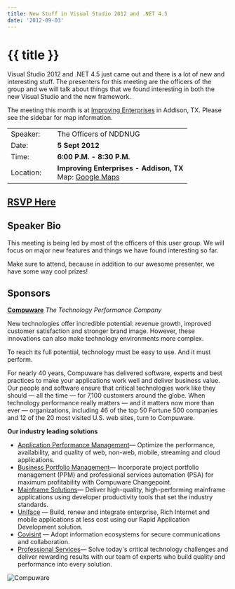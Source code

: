 ```yaml
---
title: New Stuff in Visual Studio 2012 and .NET 4.5
date: '2012-09-03'
---
```

# {{ title }}

Visual Studio 2012 and .NET 4.5 just came out and there is a lot of new and interesting stuff. The presenters for this meeting are the officers of the group and we will talk about things that we found interesting in both the new Visual Studio and the new framework.

The meeting this month is at [Improving Enterprises](http://www.improvingenterprises.con "Improving Enterprises") in Addison, TX. Please see the sidebar for map information.

<table><tbody><tr><td>Speaker:</td><td>&nbsp;</td><td>The Officers of NDDNUG</td></tr><tr><td>Date:</td><td>&nbsp;</td><td><b>5 Sept 2012</b></td></tr><tr><td>Time:</td><td>&nbsp;</td><td><b>6:00 P.M. - 8:30 P.M.</b></td></tr><tr><td>Location:</td><td>&nbsp;</td><td><b>Improving Enterprises - Addison, TX</b><br>Map: <a href="http://maps.google.com/maps?f=q&amp;source=embed&amp;hl=en&amp;geocode=&amp;q=16633+Dallas+Pkwy+%23100,+Addison,+TX+75001&amp;aq=0&amp;sll=32.976856,-96.827008&amp;sspn=0.006498,0.009999&amp;ie=UTF8&amp;hq=&amp;hnear=16633+Dallas+Pkwy,+Addison,+Dallas,+Texas+75001&amp;t=h&amp;ll=32.976856,-96.827008&amp;spn=0.048962,0.090895&amp;z=14&amp;iwloc=A">Google Maps</a></td></tr></tbody></table>

## [RSVP Here](http://newstuffinvs2012.eventbrite.com/)

## Speaker Bio

This meeting is being led by most of the officers of this user group. We will focus on major new features and things we have found interesting so far.

Make sure to attend, because in addition to our awesome presenter, we have some way cool prizes!

## Sponsors

**[Compuware](http://www.compuware.com)** _The Technology Performance Company_

New technologies offer incredible potential: revenue growth, improved customer satisfaction and stronger brand image. However, these innovations can also make technology environments more complex.

To reach its full potential, technology must be easy to use. And it must perform.

For nearly 40 years, Compuware has delivered software, experts and best practices to make your applications work well and deliver business value. Our people and software ensure that critical technologies work like they should — all the time — for 7,100 customers around the globe. When technology performance really matters — and it matters now more than ever — organizations, including 46 of the top 50 Fortune 500 companies and 12 of the 20 most visited U.S. web sites, turn to Compuware.

**Our industry leading solutions**

-   [Application Performance Management](http://www.compuware.com/application-performance-management/)— Optimize the performance, availability, and quality of web, non-web, mobile, streaming and cloud applications.
-   [Business Portfolio Management](http://www.compuware.com/business-portfolio-management/)— Incorporate project portfolio management (PPM) and professional services automation (PSA) for maximum profitability with Compuware Changepoint.
-   [Mainframe Solutions](http://www.compuware.com/mainframe-solutions/)— Deliver high-quality, high-performing mainframe applications using developer productivity tools that set the industry standards.
-   [Uniface](http://www.compuware.com/rapid-application-development/) — Build, renew and integrate enterprise, Rich Internet and mobile applications at less cost using our Rapid Application Development solution.
-   [Covisint](http://www.covisint.com/web/guest/home) — Adopt information ecosystems for secure communications and collaboration.
-   [Professional Services](http://www.compuware.com/professional-services/)— Solve today's critical technology challenges and deliver rewarding results with our team of experts who build quality and performance into every solution.

  
  
![Compuware](http://northdallas.net/files/sponsor/compuware-logo.png)
    

